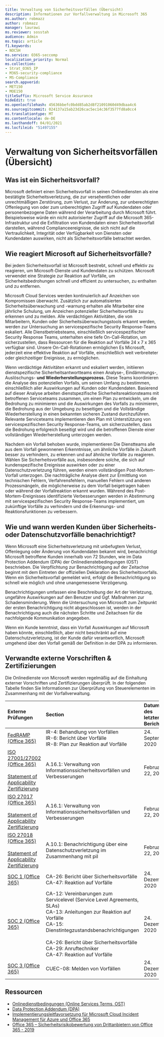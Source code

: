 ```yaml
---
title: Verwaltung von Sicherheitsvorfällen (Übersicht)
description: Informationen zur Vorfallverwaltung in Microsoft 365
ms.author: robmazz
author: robmazz
manager: laurawi
ms.reviewer: sosstah
audience: Admin
ms.topic: article
f1.keywords:
- NOCSH
ms.service: O365-seccomp
localization_priority: Normal
ms.collection:
- Strat_O365_IP
- M365-security-compliance
- MS-Compliance
search.appverid:
- MET150
- MOE150
titleSuffix: Microsoft Service Assurance
hideEdit: true
ms.openlocfilehash: 45636bbefc0bdd85ab2d8f21091060d49dbaa4c6
ms.sourcegitcommit: 024137a15ab23d26cac5ec14c36f3577fd8a0cc4
ms.translationtype: MT
ms.contentlocale: de-DE
ms.lasthandoff: 04/01/2021
ms.locfileid: "51497155"
---
```

# <a name="incident-management-overview"></a>Verwaltung von Sicherheitsvorfällen (Übersicht)

## <a name="what-is-a-security-incident"></a>Was ist ein Sicherheitsvorfall?

Microsoft definiert einen Sicherheitsvorfall in seinen Onlinediensten als eine bestätigte Sicherheitsverletzung, die zur versehentlichen oder unrechtmäßigen Zerstörung, zum Verlust, zur Änderung, zur unberechtigten Offenlegung von oder zum unberechtigten Zugriff auf Kundendaten oder personenbezogene Daten während der Verarbeitung durch Microsoft führt. Beispielsweise würde ein nicht autorisierter Zugriff auf die Microsoft 365-Infrastruktur und die Exfiltration von Kundendaten einen Sicherheitsvorfall darstellen, während Complianceereignisse, die sich nicht auf die Vertraulichkeit, Integrität oder Verfügbarkeit von Diensten oder Kundendaten auswirken, nicht als Sicherheitsvorfälle betrachtet werden.

## <a name="how-does-microsoft-respond-to-security-incidents"></a>Wie reagiert Microsoft auf Sicherheitsvorfälle?

Bei jedem Sicherheitsvorfall ist Microsoft bestrebt, schnell und effektiv zu reagieren, um Microsoft-Dienste und Kundendaten zu schützen. Microsoft verwendet eine Strategie zur Reaktion auf Vorfälle, um Sicherheitsbedrohungen schnell und effizient zu untersuchen, zu enthalten und zu entfernen.

Microsoft Cloud Services werden kontinuierlich auf Anzeichen von Kompromissen überwacht. Zusätzlich zur automatisierten Sicherheitsüberwachung und -warnung erhalten alle Mitarbeiter eine jährliche Schulung, um Anzeichen potenzieller Sicherheitsvorfälle zu erkennen und zu melden. Alle verdächtigen Aktivitäten, die von Mitarbeitern, Kunden oder Sicherheitsüberwachungstools erkannt werden, werden zur Untersuchung an servicespezifische Security Response-Teams eskaliert. Alle Dienstbetriebsteams, einschließlich servicespezifischer Security Response Teams, unterhalten eine tiefe On-Call-Rotation, um sicherzustellen, dass Ressourcen für die Reaktion auf Vorfälle 24 x 7 x 365 verfügbar sind. Unsere On-Call-Rotationen ermöglichen Es Microsoft, jederzeit eine effektive Reaktion auf Vorfälle, einschließlich weit verbreiteter oder gleichzeitiger Ereignisse, zu ermöglichen.

Wenn verdächtige Aktivitäten erkannt und eskaliert werden, initiieren dienstspezifische Sicherheitsantwortteams einen Analyse-, Eindämmungs-, Auslöschungs- **und Wiederherstellungsprozess.** Diese Teams koordinieren die Analyse des potenziellen Vorfalls, um seinen Umfang zu bestimmen, einschließlich aller Auswirkungen auf Kunden oder Kundendaten. Basierend auf dieser Analyse arbeiten dienstspezifische Sicherheitsreaktionsteams mit betroffenen Serviceteams zusammen, um einen Plan zu entwickeln, um die Bedrohung zu minimieren und die Auswirkungen des Vorfalls zu minimieren, die Bedrohung aus der Umgebung zu beseitigen und die Vollständige Wiederherstellung in einen bekannten sicheren Zustand durchzuführen. Relevante Serviceteams implementieren den Plan mit Unterstützung von servicespezifischen Security Response-Teams, um sicherzustellen, dass die Bedrohung erfolgreich beseitigt wird und die betroffenen Dienste einer vollständigen Wiederherstellung unterzogen werden.

Nachdem ein Vorfall behoben wurde, implementieren Die Dienstteams alle aus dem Vorfall gewonnenen Erkenntnisse, um ähnliche Vorfälle in Zukunft besser zu verhindern, zu erkennen und auf ähnliche Vorfälle zu reagieren. Wählen Sie Sicherheitsvorfälle aus, insbesondere solche, die sich auf kundenspezifische Ereignisse auswirken oder zu einer Datenschutzverletzung führen, werden einem vollständigen Post-Mortem-Vorfall unterzogen. Die nachträgliche Analyse dient zur Ermittlung von technischen Fehlern, Verfahrensfehlern, manuellen Fehlern und anderen Prozessmängeln, die möglicherweise zu dem Vorfall beigetragen haben oder während der Vorfallreaktion erkannt wurden. Während des Post-Mortem-Ereignisses identifizierte Verbesserungen werden in Abstimmung mit servicespezifischen Security Response-Teams implementiert, um zukünftige Vorfälle zu verhindern und die Erkennungs- und Reaktionsfunktionen zu verbessern.

## <a name="how-and-when-are-customers-notified-of-security-or-privacy-incidents"></a>Wie und wann werden Kunden über Sicherheits- oder Datenschutzvorfälle benachrichtigt?

Wenn Microsoft eine Sicherheitsverletzung mit unbefugtem Verlust, Offenlegung oder Änderung von Kundendaten bekannt wird, benachrichtigt Microsoft betroffene Kunden innerhalb von 72 Stunden, wie im Data Protection Addendum (DPA) der Onlinedienstebedingungen (OST) beschrieben. Die Verpflichtung zur Benachrichtigung auf der Zeitachse beginnt mit dem Eintreten der offiziellen Deklaration des Sicherheitsvorfalls. Wenn ein Sicherheitsvorfall gemeldet wird, erfolgt die Benachrichtigung so schnell wie möglich und ohne unangemessene Verzögerung.

Benachrichtigungen umfassen eine Beschreibung der Art der Verletzung, ungefähre Auswirkungen auf den Benutzer und Ggf. Maßnahmen zur Schadensminderung. Wenn die Untersuchung von Microsoft zum Zeitpunkt der ersten Benachrichtigung nicht abgeschlossen ist, werden in der Benachrichtigung auch die nächsten Schritte und Zeitachsen für die nachfolgende Kommunikation angegeben.

Wenn ein Kunde kenntnist, dass ein Vorfall Auswirkungen auf Microsoft haben könnte, einschließlich, aber nicht beschränkt auf eine Datenschutzverletzung, ist der Kunde dafür verantwortlich, Microsoft umgehend über den Vorfall gemäß der Definition in der DPA zu informieren.

## <a name="related-external-regulations--certifications"></a>Verwandte externe Vorschriften & Zertifizierungen

Die Onlinedienste von Microsoft werden regelmäßig auf die Einhaltung externer Vorschriften und Zertifizierungen überprüft. In der folgenden Tabelle finden Sie Informationen zur Überprüfung von Steuerelementen im Zusammenhang mit der Vorfallverwaltung.

| **Externe Prüfungen** | **Section** | **Datum des letzten Berichts** |
|:--------------------|:------------|:-----------------------|
| [FedRAMP (Office 365)](https://compliance.microsoft.com/compliancemanager) | IR-4: Behandlung von Vorfällen <br> IR-6: Bericht über Vorfälle <br> IR-8: Plan zur Reaktion auf Vorfälle | 24. September 2020 |
| [ISO 27001/27002 (Office 365)](https://servicetrust.microsoft.com/ViewPage/MSComplianceGuideV3?command=Download&downloadType=Document&downloadId=d7864d4f-e053-4cc4-a964-fa526d07c3be&tab=7027ead0-3d6b-11e9-b9e1-290b1eb4cdeb&docTab=7027ead0-3d6b-11e9-b9e1-290b1eb4cdeb_ISO_Reports) <br><br> [Statement of Applicability](https://servicetrust.microsoft.com/ViewPage/MSComplianceGuide?command=Download&downloadType=Document&downloadId=8ee1e46b-2ada-4e7b-bb7d-4c55a8cb6fcd&docTab=4ce99610-c9c0-11e7-8c2c-f908a777fa4d_ISO_Reports) <br> [Zertifizierung](https://servicetrust.microsoft.com/ViewPage/MSComplianceGuideV3?command=Download&downloadType=Document&downloadId=1e84a14a-2468-45ac-9412-5e53250d57ec&tab=7027ead0-3d6b-11e9-b9e1-290b1eb4cdeb&docTab=7027ead0-3d6b-11e9-b9e1-290b1eb4cdeb_ISO_Reports) | A.16.1: Verwaltung von Informationssicherheitsvorfällen und Verbesserungen | Februar 22, 2020 |
| [ISO 27017 (Office 365)](https://servicetrust.microsoft.com/ViewPage/MSComplianceGuideV3?command=Download&downloadType=Document&downloadId=d7864d4f-e053-4cc4-a964-fa526d07c3be&tab=7027ead0-3d6b-11e9-b9e1-290b1eb4cdeb&docTab=7027ead0-3d6b-11e9-b9e1-290b1eb4cdeb_ISO_Reports) <br><br> [Statement of Applicability](https://servicetrust.microsoft.com/ViewPage/MSComplianceGuide?command=Download&downloadType=Document&downloadId=8ee1e46b-2ada-4e7b-bb7d-4c55a8cb6fcd&docTab=4ce99610-c9c0-11e7-8c2c-f908a777fa4d_ISO_Reports) <br> [Zertifizierung](https://servicetrust.microsoft.com/ViewPage/MSComplianceGuideV3?command=Download&downloadType=Document&downloadId=70de0999-5451-43a3-9ef4-761e8fbfb1a3&tab=7027ead0-3d6b-11e9-b9e1-290b1eb4cdeb&docTab=7027ead0-3d6b-11e9-b9e1-290b1eb4cdeb_ISO_Reports) | A.16.1: Verwaltung von Informationssicherheitsvorfällen und Verbesserungen | Februar 22, 2020 |
| [ISO 27018 (Office 365)](https://servicetrust.microsoft.com/ViewPage/MSComplianceGuideV3?command=Download&downloadType=Document&downloadId=d7864d4f-e053-4cc4-a964-fa526d07c3be&tab=7027ead0-3d6b-11e9-b9e1-290b1eb4cdeb&docTab=7027ead0-3d6b-11e9-b9e1-290b1eb4cdeb_ISO_Reports) <br><br> [Statement of Applicability](https://servicetrust.microsoft.com/ViewPage/MSComplianceGuide?command=Download&downloadType=Document&downloadId=8ee1e46b-2ada-4e7b-bb7d-4c55a8cb6fcd&docTab=4ce99610-c9c0-11e7-8c2c-f908a777fa4d_ISO_Reports) <br> [Zertifizierung](https://servicetrust.microsoft.com/ViewPage/MSComplianceGuideV3?command=Download&downloadType=Document&downloadId=43e89534-f48d-42ea-a7a7-3523ff516036&tab=7027ead0-3d6b-11e9-b9e1-290b1eb4cdeb&docTab=7027ead0-3d6b-11e9-b9e1-290b1eb4cdeb_ISO_Reports) | A.10.1: Benachrichtigung über eine Datenschutzverletzung im Zusammenhang mit piI  | Februar 22, 2020 |
| [SOC 1 (Office 365)](https://servicetrust.microsoft.com/ViewPage/MSComplianceGuideV3?command=Download&downloadType=Document&downloadId=90df3f9c-3aaf-4dbf-99d0-ca9f2991721b&tab=7027ead0-3d6b-11e9-b9e1-290b1eb4cdeb&docTab=7027ead0-3d6b-11e9-b9e1-290b1eb4cdeb_SOC_%2F_SSAE_16_Reports) | CA-26: Bericht über Sicherheitsvorfälle <br> CA-47: Reaktion auf Vorfälle | 24. Dezember 2020 |
| [SOC 2 (Office 365)](https://servicetrust.microsoft.com/ViewPage/MSComplianceGuideV3?command=Download&downloadType=Document&downloadId=a73c1738-7892-42b7-acd3-87b6371c53f6&tab=7027ead0-3d6b-11e9-b9e1-290b1eb4cdeb&docTab=7027ead0-3d6b-11e9-b9e1-290b1eb4cdeb_SOC_%2F_SSAE_16_Reports) | CA-12: Vereinbarungen zum Servicelevel (Service Level Agreements, SLAs) <br> CA-13: Anleitungen zur Reaktion auf Vorfälle <br> CA-15: Dienstintegzustandsbenachrichtigungen  <br>  <br> CA-26: Bericht über Sicherheitsvorfälle <br> CA-29: Anruftechniker <br> CA-47: Reaktion auf Vorfälle | 24. Dezember 2020 |
| [SOC 3 (Office 365)](https://servicetrust.microsoft.com/ViewPage/MSComplianceGuideV3?command=Download&downloadType=Document&downloadId=274054e5-4968-48d2-bf94-9a8eda5d7a93&tab=7027ead0-3d6b-11e9-b9e1-290b1eb4cdeb&docTab=7027ead0-3d6b-11e9-b9e1-290b1eb4cdeb_SOC_%2F_SSAE_16_Reports) | CUEC-08: Melden von Vorfällen  | 24. Dezember 2020  |

## <a name="resources"></a>Ressourcen

- [Onlinedienstbedingungen (Online Services Terms, OST)](https://www.microsoft.com/licensing/product-licensing/products)
- [Data Protection Addendum (DPA)](https://www.microsoft.com/licensing/product-licensing/products)
- [Implementierungsleitfavorsetzung für Microsoft Cloud Incident Management für Azure und Office 365](https://servicetrust.microsoft.com/ViewPage/TrustDocumentsV3?command=Download&downloadType=Document&downloadId=a8a7cb87-9710-4d09-8748-0835b6754e95&tab=7f51cb60-3d6c-11e9-b2af-7bb9f5d2d913&docTab=7f51cb60-3d6c-11e9-b2af-7bb9f5d2d913_FAQ_and_White_Papers)
- [Office 365 – Sicherheitsrisikobewertung von Drittanbietern von Office 365 - 2019](https://servicetrust.microsoft.com/ViewPage/TrustDocumentsV3?command=Download&downloadType=Document&downloadId=e85e478f-2491-435d-9c1b-2f0ad7ca8e56&tab=7f51cb60-3d6c-11e9-b2af-7bb9f5d2d913&docTab=7f51cb60-3d6c-11e9-b2af-7bb9f5d2d913_Pen_Test_and_Security_Assessments)
